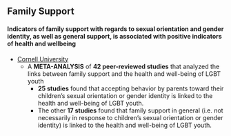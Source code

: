 ## Family Support

#### Indicators of family support with regards to sexual orientation and gender identity, as well as general support, is associated with positive indicators of health and wellbeing

*   [Cornell University](https://whatweknow.inequality.cornell.edu/topics/lgbt-equality/what-does-the-scholarly-research-say-about-the-acceptancerejection-of-lgbt-youth-2/)
    *   A **META-ANALYSIS** of **42 peer-reviewed studies** that analyzed the links between family support and the health and well-being of LGBT youth
        *   **25 studies** found that accepting behavior by parents toward their children’s sexual orientation or gender identity is linked to the health and well-being of LGBT youth.
        *   The other **17 studies** found that family support in general (i.e. not necessarily in response to children’s sexual orientation or gender identity) is linked to the health and well-being of LGBT youth.
